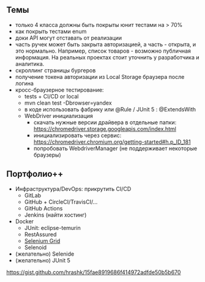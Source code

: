 ## Темы
* только 4 класса должны быть покрыты юнит тестами на > 70%
* как покрыть тестами enum
* доки API могут отставать от реализации
* часть ручек может быть закрыта авторизацией, а часть - открыта, и это нормально. 
  Например, список товаров - возможно публичная информация. 
  На реальных проектах стоит уточнить у разработчика и аналитика.
* скроллинг страницы бургеров
* получение токена авторизации из Local Storage браузера после логина
* кросс-браузерное тестирование:
  * tests + CI/CD or local
  * mvn clean test -Dbrowser=yandex
  * в коде использовать фабрику или @Rule / JUnit 5 : @ExtendsWith
  * WebDriver инициализация
    * скачать нужные версии драйвера в отдельные папки: https://chromedriver.storage.googleapis.com/index.html 
    * инициализировать через сервис: https://chromedriver.chromium.org/getting-started#h.p_ID_181
    * попробовать WebdriverManager (не поддерживает некоторые браузеры)


## Портфолио++
* Инфраструктура/DevOps: прикрутить CI/CD
  * GitLab
  * GitHub + CircleCI/TravisCI/...
  * GitHub Actions
  * Jenkins (найти хостинг) 
* Docker
  * JUnit: eclipse-temurin
  * RestAssured
  * [Selenium Grid](https://github.com/SeleniumHQ/docker-selenium)
  * Selenoid
* (желательно) Selenide
* (желательно) JUnit 5

https://gist.github.com/hrashk/15fae8919686f414972adfde50b5b670
